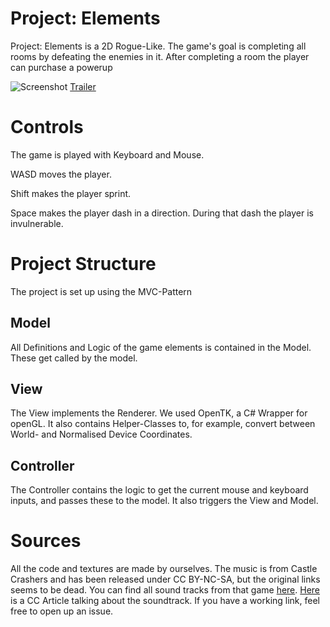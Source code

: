 
# Project: Elements

Project: Elements is a 2D Rogue-Like. The game's goal is completing all rooms by defeating the enemies in it. After completing a room the player can purchase a powerup

![Screenshot](https://i.imgur.com/06rzDMw.png)
[Trailer](https://www.youtube.com/watch?v=IAqc7bcY9iM)

# Controls

The game is played with Keyboard and Mouse.

WASD moves the player.

Shift makes the player sprint.

Space makes the player dash in a direction. During that dash the player is invulnerable.


# Project Structure

The project is set up using the MVC-Pattern

## Model

All Definitions and Logic of the game elements is contained in the Model. These get called by the model. 

## View

The View implements the Renderer. We used OpenTK, a C# Wrapper for openGL. It also contains Helper-Classes to, for example, convert between World- and Normalised Device Coordinates.

## Controller

The Controller contains the logic to get the current mouse and keyboard inputs, and passes these to the model.
It also triggers the View and Model.

# Sources

All the code and textures are made by ourselves.
The music is from Castle Crashers and has been released under CC BY-NC-SA, but the original links seems to be dead. You can find all sound tracks from that game [here](https://castlecrashers.fandom.com/wiki/Castle_Crashers_Soundtrack). [Here](https://creativecommons.org/2008/09/22/castle-crashers-soundtrack-released-under-cc-license/) is a CC Article talking about the soundtrack. If you have a working link, feel free to open up an issue.
